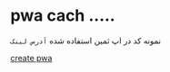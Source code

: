# pwa cach .....

نمونه کد در اپ ثمین استفاده شده
`آدرس لینک `

[create pwa](https://github.com/cra-template/pwa/tree/main/packages/cra-template-pwa-typescript)
